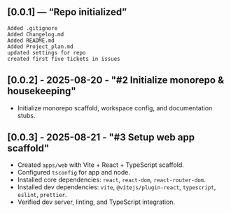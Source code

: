 ## [0.0.1] — “Repo initialized”

    Added .gitignore
    Added Changelog.md
    Added README.md
    Added Project_plan.md
    updated settings for repo
    created first five tickets in issues

## [0.0.2] - 2025-08-20 - "#2 Initialize monorepo & housekeeping"

- Initialize monorepo scaffold, workspace config, and documentation stubs.

## [0.0.3] - 2025-08-21 - "#3 Setup web app scaffold"

- Created `apps/web` with Vite + React + TypeScript scaffold.  
- Configured `tsconfig` for app and node.  
- Installed core dependencies: `react`, `react-dom`, `react-router-dom`.  
- Installed dev dependencies: `vite`, `@vitejs/plugin-react`, `typescript`, `eslint`, `prettier`.  
- Verified dev server, linting, and TypeScript integration.  
